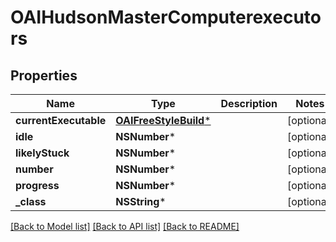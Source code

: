 # OAIHudsonMasterComputerexecutors

## Properties
Name | Type | Description | Notes
------------ | ------------- | ------------- | -------------
**currentExecutable** | [**OAIFreeStyleBuild***](OAIFreeStyleBuild.md) |  | [optional] 
**idle** | **NSNumber*** |  | [optional] 
**likelyStuck** | **NSNumber*** |  | [optional] 
**number** | **NSNumber*** |  | [optional] 
**progress** | **NSNumber*** |  | [optional] 
**_class** | **NSString*** |  | [optional] 

[[Back to Model list]](../README.md#documentation-for-models) [[Back to API list]](../README.md#documentation-for-api-endpoints) [[Back to README]](../README.md)


